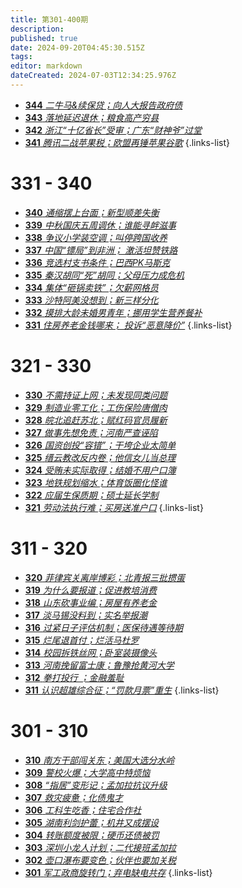 ```yaml
---
title: 第301-400期
description: 
published: true
date: 2024-09-20T04:45:30.515Z
tags: 
editor: markdown
dateCreated: 2024-07-03T12:34:25.976Z
---
```


<!--
# 391 - 400

- [**400** **](./301-400/400.md)
- [**399** **](./301-400/399.md)
- [**398** **](./301-400/398.md)
- [**397** **](./301-400/397.md)
- [**396** **](./301-400/396.md)
- [**395** **](./301-400/395.md)
- [**394** **](./301-400/394.md)
- [**393** **](./301-400/393.md)
- [**392** **](./301-400/392.md)
- [**391** **](./301-400/391.md)
{.links-list}

# 381 - 390

- [**390** **](./301-400/390.md)
- [**389** **](./301-400/389.md)
- [**388** **](./301-400/388.md)
- [**387** **](./301-400/387.md)
- [**386** **](./301-400/386.md)
- [**385** **](./301-400/385.md)
- [**384** **](./301-400/384.md)
- [**383** **](./301-400/383.md)
- [**382** **](./301-400/382.md)
- [**381** **](./301-400/381.md)
{.links-list}

# 371 - 380

- [**380** **](./301-400/380.md)
- [**379** **](./301-400/379.md)
- [**378** **](./301-400/378.md)
- [**377** **](./301-400/377.md)
- [**376** **](./301-400/376.md)
- [**375** **](./301-400/375.md)
- [**374** **](./301-400/374.md)
- [**373** **](./301-400/373.md)
- [**372** **](./301-400/372.md)
- [**371** **](./301-400/371.md)
{.links-list}

# 361 - 370

- [**370** **](./301-400/370.md)
- [**369** **](./301-400/369.md)
- [**368** **](./301-400/368.md)
- [**367** **](./301-400/367.md)
- [**366** **](./301-400/366.md)
- [**365** **](./301-400/365.md)
- [**364** **](./301-400/364.md)
- [**363** **](./301-400/363.md)
- [**362** **](./301-400/362.md)
- [**361** **](./301-400/361.md)
{.links-list}

# 351 - 360

- [**360** **](./301-400/360.md)
- [**359** **](./301-400/359.md)
- [**358** **](./301-400/358.md)
- [**357** **](./301-400/357.md)
- [**356** **](./301-400/356.md)
- [**355** **](./301-400/355.md)
- [**354** **](./301-400/354.md)
- [**353** **](./301-400/353.md)
- [**352** **](./301-400/352.md)
- [**351** **](./301-400/351.md)
{.links-list}

# 341 - 350

- [**350** **](./301-400/350.md)
- [**349** **](./301-400/349.md)
- [**348** **](./301-400/348.md)
- [**347** **](./301-400/347.md)
- [**346** **](./301-400/346.md)
- [**345** **](./301-400/345.md)-->
- [**344** *二牛马&续保贷；向人大报告政府债*](./301-400/344.md)
- [**343** *落地延迟退休；粮食高产穷县*](./301-400/343.md)
- [**342** *浙江“十亿省长”受审；广东“财神爷”过堂*](./301-400/342.md)
- [**341** *腾讯二战苹果税；欧盟再锤苹果谷歌*](./301-400/341.md)
{.links-list}

# 331 - 340

- [**340** *通缩摆上台面；新型顺差失衡*](./301-400/340.md)
- [**339** *中秋国庆五周调休；谁能寻衅滋事*](./301-400/339.md)
- [**338** *争议小学装空调；叫停跨国收养*](./301-400/338.md)
- [**337** *中国“镖局”到非洲； 激活坦赞铁路*](./301-400/337.md)
- [**336** *竞选村支书条件；巴西PK马斯克*](./301-400/336.md)
- [**335** *秦汉胡同“死”胡同；父母压力成危机*](./301-400/335.md)
- [**334** *集体“砸锅卖铁”；欠薪网格员*](./301-400/334.md)
- [**333** *沙特阿美没想到；新三样分化*](./301-400/333.md)
- [**332** *摸排大龄未婚男青年；挪用学生营养餐补*](./301-400/332.md)
- [**331** *住房养老金钱哪来； 投诉“恶意降价”*](./301-400/331.md)
{.links-list}

# 321 - 330

- [**330** *不需持证上网；未发现同类问题*](./301-400/330.md)
- [**329** *制造业零工化；工伤保险唐僧肉*](./301-400/329.md)
- [**328** *皖北追赶苏北；赋红码官员履新*](./301-400/328.md)
- [**327** *做事先想免责；河南严查诬陷*](./301-400/327.md)
- [**326** *国资创投“容错”；干垮企业太简单*](./301-400/326.md)
- [**325** *缙云教改反内卷；他信女儿当总理*](./301-400/325.md)
- [**324** *受贿未实际取得；结婚不用户口簿*](./301-400/324.md)
- [**323** *地铁规划缩水；体育饭圈化怪谁*](./301-400/323.md)
- [**322** *应届生保质期；硕士延长学制*](./301-400/322.md)
- [**321** *劳动法执行难；买房送准户口*](./301-400/321.md)
{.links-list}

# 311 - 320

- [**320** *菲律宾关离岸博彩；北青报三批掼蛋*](./301-400/320.md)
- [**319** *为什么要报道；促进教培消费*](./301-400/319.md)
- [**318** *山东砍事业编；房屋有养老金*](./301-400/318.md)
- [**317** *淡马锡没料到；实名举报潮*](./301-400/317.md)
- [**316** *过紧日子评估机制；医保待遇等待期*](./301-400/316.md)
- [**315** *烂尾退首付；烂活马杜罗*](./301-400/315.md)
- [**314** *校园拆铁丝网；卧室装摄像头*](./301-400/314.md)
- [**313** *河南挽留富士康；鲁豫抢黄河大学*](./301-400/313.md)
- [**312** *拳打投行 ；金融羞耻*](./301-400/312.md)
- [**311** *认识超雄综合征；“罚款月票”重生*](./301-400/311.md)
{.links-list}

# 301 - 310

- [**310** *南方干部闯关东；美国大选分水岭*](./301-400/310.md)
- [**309** *警校火爆；大学高中特烦恼*](./301-400/309.md)
- [**308** *“指居”变形记；孟加拉抗议升级*](./301-400/308.md)
- [**307** *救灾疲惫；化债鬼才*](./301-400/307.md)
- [**306** *工科生吃香；住宅合作社*](./301-400/306.md)
- [**305** *湖南利剑护蕾；机井又成摆设*](./301-400/305.md)
- [**304** *转账额度被限；硬币还债被罚*](./301-400/304.md)
- [**303** *深圳小龙人计划；二代接班孟加拉*](./301-400/303.md)
- [**302** *壶口瀑布要变色；伙伴也要加关税*](./301-400/302.md)
- [**301** *军工政商旋转门；弃电缺电共存*](./301-400/301.md)
{.links-list}
